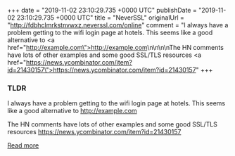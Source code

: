 +++
date = "2019-11-02 23:10:29.735 +0000 UTC"
publishDate = "2019-11-02 23:10:29.735 +0000 UTC"
title = "NeverSSL"
originalUrl = "http://fdbhclmrkstnvwxz.neverssl.com/online"
comment = "I always have a problem getting to the wifi login page at hotels. This seems like a good alternative to <a href=\"http://example.com\">http://example.com</a>\n\n\n\nThe HN comments have lots of other examples and some good SSL/TLS resources <a href=\"https://news.ycombinator.com/item?id=21430157\">https://news.ycombinator.com/item?id=21430157</a>"
+++

### TLDR

I always have a problem getting to the wifi login page at hotels. This seems like a good alternative to <a href="http://example.com">http://example.com</a>



The HN comments have lots of other examples and some good SSL/TLS resources <a href="https://news.ycombinator.com/item?id=21430157">https://news.ycombinator.com/item?id=21430157</a>

[Read more](http://fdbhclmrkstnvwxz.neverssl.com/online)
